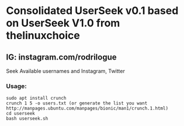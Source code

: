 # Consolidated UserSeek v0.1 based on UserSeek V1.0 from thelinuxchoice
## IG: instagram.com/rodrilogue

Seek Available usernames and Instagram, Twitter



### Usage:
```
sudo apt install crunch
crunch 1 5 -o users.txt (or generate the list you want http://manpages.ubuntu.com/manpages/bionic/man1/crunch.1.html)
cd userseek
bash userseek.sh
```
